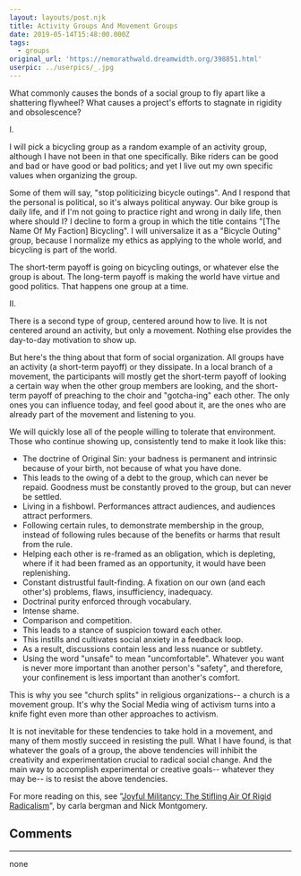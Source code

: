 ```yaml
---
layout: layouts/post.njk
title: Activity Groups And Movement Groups
date: 2019-05-14T15:48:00.000Z
tags:
  - groups
original_url: 'https://nemorathwald.dreamwidth.org/398851.html'
userpic: ../userpics/_.jpg
---
```

What commonly causes the bonds of a social group to fly apart like a shattering flywheel? What causes a project's efforts to stagnate in rigidity and obsolescence?

I.

I will pick a bicycling group as a random example of an activity group, although I have not been in that one specifically. Bike riders can be good and bad or have good or bad politics; and yet I live out my own specific values when organizing the group.

Some of them will say, "stop politicizing bicycle outings". And I respond that the personal is political, so it's always political anyway. Our bike group is daily life, and if I'm not going to practice right and wrong in daily life, then where should I? I decline to form a group in which the title contains "\[The Name Of My Faction\] Bicycling". I will universalize it as a "Bicycle Outing" group, because I normalize my ethics as applying to the whole world, and bicycling is part of the world.

The short-term payoff is going on bicycling outings, or whatever else the group is about. The long-term payoff is making the world have virtue and good politics. That happens one group at a time.

II.

There is a second type of group, centered around how to live. It is not centered around an activity, but only a movement. Nothing else provides the day-to-day motivation to show up.

But here's the thing about that form of social organization. All groups have an activity (a short-term payoff) or they dissipate. In a local branch of a movement, the participants will mostly get the short-term payoff of looking a certain way when the other group members are looking, and the short-term payoff of preaching to the choir and "gotcha-ing" each other. The only ones you can influence today, and feel good about it, are the ones who are already part of the movement and listening to you.

We will quickly lose all of the people willing to tolerate that environment. Those who continue showing up, consistently tend to make it look like this:

*   The doctrine of Original Sin: your badness is permanent and intrinsic because of your birth, not because of what you have done.
*   This leads to the owing of a debt to the group, which can never be repaid. Goodness must be constantly proved to the group, but can never be settled.
*   Living in a fishbowl. Performances attract audiences, and audiences attract performers.
*   Following certain rules, to demonstrate membership in the group, instead of following rules because of the benefits or harms that result from the rule.
*   Helping each other is re-framed as an obligation, which is depleting, where if it had been framed as an opportunity, it would have been replenishing.
*   Constant distrustful fault-finding. A fixation on our own (and each other's) problems, flaws, insufficiency, inadequacy.
*   Doctrinal purity enforced through vocabulary.
*   Intense shame.
*   Comparison and competition.
*   This leads to a stance of suspicion toward each other.
*   This instills and cultivates social anxiety in a feedback loop.
*   As a result, discussions contain less and less nuance or subtlety.
*   Using the word "unsafe" to mean "uncomfortable". Whatever you want is never more important than another person's "safety", and therefore, your confinement is less important than another's comfort.

This is why you see "church splits" in religious organizations-- a church is a movement group. It's why the Social Media wing of activism turns into a knife fight even more than other approaches to activism.

It is not inevitable for these tendencies to take hold in a movement, and many of them mostly succeed in resisting the pull. What I have found, is that whatever the goals of a group, the above tendencies will inhibit the creativity and experimentation crucial to radical social change. And the main way to accomplish experimental or creative goals-- whatever they may be-- is to resist the above tendencies.

For more reading on this, see "[Joyful Militancy: The Stifling Air Of Rigid Radicalism](https://joyfulmilitancy.com/2018/06/03/the-stifling-air-of-rigid-radicalism/)", by carla bergman and Nick Montgomery.

## Comments

---

none
